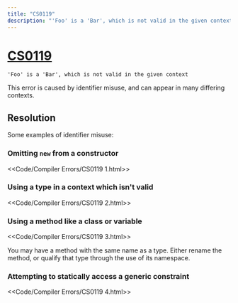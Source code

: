 ```yaml
---
title: "CS0119"
description: "'Foo' is a 'Bar', which is not valid in the given context"
---
```

# [CS0119](https://docs.microsoft.com/en-us/dotnet/csharp/misc/cs0119)

```
'Foo' is a 'Bar', which is not valid in the given context
```


This error is caused by identifier misuse, and can appear in many differing contexts.  

## Resolution
Some examples of identifier misuse:
### Omitting `new` from a constructor
<<Code/Compiler Errors/CS0119 1.html>>  

### Using a type in a context which isn't valid
<<Code/Compiler Errors/CS0119 2.html>>  

### Using a method like a class or variable
<<Code/Compiler Errors/CS0119 3.html>>

You may have a method with the same name as a type. Either rename the method, or qualify that type through the use of its namespace.

### Attempting to statically access a generic constraint

<<Code/Compiler Errors/CS0119 4.html>>  
